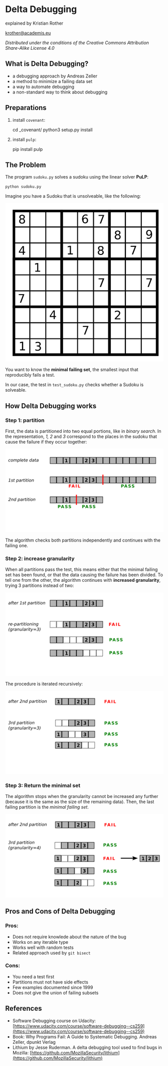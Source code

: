 
# Delta Debugging

explained by Kristian Rother

krother@academis.eu

*Distributed under the conditions of the Creative Commons Attribution Share-Alike License 4.0*


## What is Delta Debugging?

* a debugging approach by Andreas Zeller
* a method to minimize a failing data set
* a way to automate debugging
* a non-standard way to think about debugging

## Preparations

1. install `covenant`:

    cd _covenant/
    python3 setup.py install

2. install `pulp`:
   
    pip install pulp

## The Problem

The program `sudoku.py` solves a sudoku using the linear solver **PuLP**:

    python sudoku.py

Imagine you have a Sudoku that is unsolveable, like the following:

![unsolveable Sudoku](images/sudoku_problem.png)

You want to know the **minimal failing set**, the smallest input that reproducibly fails a test.

In our case, the test in `test_sudoku.py` checks whether a Sudoku is solveable.

## How Delta Debugging works

### Step 1: partition

First, the data is partitioned into two equal portions, like in *binary search*. In the representation, *1, 2* and *3* correspond to the places in the sudoku that cause the failure if they occur together:

![delta debugging, first partition](images/ddebug_step2.png)

The algorithm checks both partitions independently and continues with the failing one.

### Step 2: increase granularity

When all partitions pass the test, this means either that the minimal failing set has been found, or that the data causing the failure has been divided. To tell one from the other, the algorithm continues with **increased granularity**, trying 3 partitions instead of two:

![delta debugging, 2nd partition with granularity 3](images/ddebug_step3.png)

The procedure is iterated recursively:

![delta debugging, 3rd partition with granularity 3](images/ddebug_step4.png)

### Step 3: Return the minimal set

The algorithm stops when the granularity cannot be increased any further (because it is the same as the size of the remaining data). Then, the last failing partition is the *minimal failing set*.

![delta debugging, 3rd partition with granularity 4 and minimal failing set](images/ddebug_step5.png)

## Pros and Cons of Delta Debugging

### Pros:
* Does not require knowlede about the nature of the bug
* Works on any iterable type
* Works well with random tests
* Related approach used by `git bisect`

### Cons:
* You need a test first
* Partitions must not have side effects
* Few examples documented since 1999
* Does not give the union of failing subsets


## References

* Software Debugging course on Udacity:
[https://www.udacity.com/course/software-debugging--cs259](https://www.udacity.com/course/software-debugging--cs259)
* Book: Why Programs Fail: A Guide to Systematic Debugging. Andreas Zeller, dpunkt Verlag
* Lithium by Jesse Ruderman. A delta debugging tool used to find bugs in Mozilla: [https://github.com/MozillaSecurity/lithium](https://github.com/MozillaSecurity/lithium)
